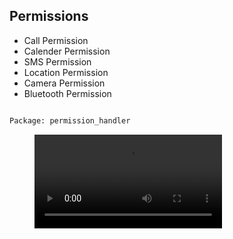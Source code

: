 ## **Permissions** 

* Call Permission
* Calender Permission
* SMS Permission
* Location Permission
* Camera Permission
* Bluetooth Permission

```bash

Package: permission_handler

```

<figure class="video_container">
  <video controls="true"  >
    <source src="path/to/video.mp4" type="video/mp4">
  </video>
</figure>


